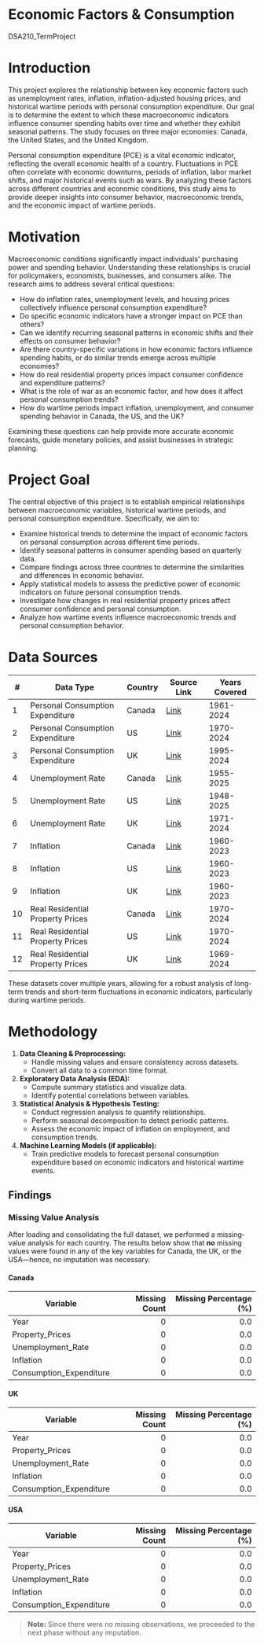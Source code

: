 # Economic Factors & Consumption
DSA210_TermProject

# Introduction
This project explores the relationship between key economic factors such as unemployment rates, inflation, inflation-adjusted housing prices, and historical wartime periods with personal consumption expenditure. Our goal is to determine the extent to which these macroeconomic indicators influence consumer spending habits over time and whether they exhibit seasonal patterns. The study focuses on three major economies: Canada, the United States, and the United Kingdom.

Personal consumption expenditure (PCE) is a vital economic indicator, reflecting the overall economic health of a country. Fluctuations in PCE often correlate with economic downturns, periods of inflation, labor market shifts, and major historical events such as wars. By analyzing these factors across different countries and economic conditions, this study aims to provide deeper insights into consumer behavior, macroeconomic trends, and the economic impact of wartime periods.

# Motivation
Macroeconomic conditions significantly impact individuals' purchasing power and spending behavior. Understanding these relationships is crucial for policymakers, economists, businesses, and consumers alike. The research aims to address several critical questions:
- How do inflation rates, unemployment levels, and housing prices collectively influence personal consumption expenditure?
- Do specific economic indicators have a stronger impact on PCE than others?
- Can we identify recurring seasonal patterns in economic shifts and their effects on consumer behavior?
- Are there country-specific variations in how economic factors influence spending habits, or do similar trends emerge across multiple economies?
- How do real residential property prices impact consumer confidence and expenditure patterns?
- What is the role of war as an economic factor, and how does it affect personal consumption trends?
- How do wartime periods impact inflation, unemployment, and consumer spending behavior in Canada, the US, and the UK?

Examining these questions can help provide more accurate economic forecasts, guide monetary policies, and assist businesses in strategic planning.

# Project Goal
The central objective of this project is to establish empirical relationships between macroeconomic variables, historical wartime periods, and personal consumption expenditure. Specifically, we aim to:
- Examine historical trends to determine the impact of economic factors on personal consumption across different time periods.
- Identify seasonal patterns in consumer spending based on quarterly data.
- Compare findings across three countries to determine the similarities and differences in economic behavior.
- Apply statistical models to assess the predictive power of economic indicators on future personal consumption trends.
- Investigate how changes in real residential property prices affect consumer confidence and personal consumption.
- Analyze how wartime events influence macroeconomic trends and personal consumption behavior.

# Data Sources  

| #  | Data Type | Country | Source Link | Years Covered |
|----|------------|---------|-------------|---------------|
| 1  | Personal Consumption Expenditure | Canada | [Link](https://fred.stlouisfed.org/series/NCRSAXDCCAQ) | 1961-2024 |
| 2  | Personal Consumption Expenditure | US | [Link](https://fred.stlouisfed.org/series/NCRSAXDCUSQ) | 1970-2024 |
| 3  | Personal Consumption Expenditure | UK | [Link](https://fred.stlouisfed.org/series/NCRSAXDCGBQ) | 1995-2024 |
| 4  | Unemployment Rate | Canada | [Link](https://fred.stlouisfed.org/series/LRUNTTTTCAM156S) | 1955-2025 |
| 5  | Unemployment Rate | US | [Link](https://fred.stlouisfed.org/series/UNRATE) | 1948-2025 |
| 6  | Unemployment Rate | UK | [Link](https://fred.stlouisfed.org/series/LRUNTTTTGBQ156S) | 1971-2024 |
| 7  | Inflation | Canada | [Link](https://fred.stlouisfed.org/series/FPCPITOTLZGCAN) | 1960-2023 |
| 8  | Inflation | US | [Link](https://fred.stlouisfed.org/series/FPCPITOTLZGUSA) | 1960-2023 |
| 9  | Inflation | UK | [Link](https://fred.stlouisfed.org/series/FPCPITOTLZGGBR) | 1960-2023 |
| 10 | Real Residential Property Prices | Canada | [Link](https://fred.stlouisfed.org/series/QCAR628BIS) | 1970-2024 |
| 11 | Real Residential Property Prices | US | [Link](https://fred.stlouisfed.org/series/QUSR368BIS) | 1970-2024 |
| 12 | Real Residential Property Prices | UK | [Link](https://fred.stlouisfed.org/series/QGBR368BIS) | 1969-2024 |

These datasets cover multiple years, allowing for a robust analysis of long-term trends and short-term fluctuations in economic indicators, particularly during wartime periods.

# Methodology
1. **Data Cleaning & Preprocessing:**
   - Handle missing values and ensure consistency across datasets.
   - Convert all data to a common time format.
2. **Exploratory Data Analysis (EDA):**
   - Compute summary statistics and visualize data.
   - Identify potential correlations between variables.
3. **Statistical Analysis & Hypothesis Testing:**
   - Conduct regression analysis to quantify relationships.
   - Perform seasonal decomposition to detect periodic patterns.
   - Assess the economic impact of  inflation on employment, and consumption trends.
4. **Machine Learning Models (if applicable):**
   - Train predictive models to forecast personal consumption expenditure based on economic indicators and historical wartime events.
  


## Findings

### Missing Value Analysis

After loading and consolidating the full dataset, we performed a missing‐value analysis for each country. The results below show that **no** missing values were found in any of the key variables for Canada, the UK, or the USA—hence, no imputation was necessary.

#### Canada
| Variable                   | Missing Count | Missing Percentage (%) |
|----------------------------|--------------:|-----------------------:|
| Year                       |             0 |                    0.0 |
| Property_Prices            |             0 |                    0.0 |
| Unemployment_Rate          |             0 |                    0.0 |
| Inflation                  |             0 |                    0.0 |
| Consumption_Expenditure    |             0 |                    0.0 |

#### UK
| Variable                   | Missing Count | Missing Percentage (%) |
|----------------------------|--------------:|-----------------------:|
| Year                       |             0 |                    0.0 |
| Property_Prices            |             0 |                    0.0 |
| Unemployment_Rate          |             0 |                    0.0 |
| Inflation                  |             0 |                    0.0 |
| Consumption_Expenditure    |             0 |                    0.0 |

#### USA
| Variable                   | Missing Count | Missing Percentage (%) |
|----------------------------|--------------:|-----------------------:|
| Year                       |             0 |                    0.0 |
| Property_Prices            |             0 |                    0.0 |
| Unemployment_Rate          |             0 |                    0.0 |
| Inflation                  |             0 |                    0.0 |
| Consumption_Expenditure    |             0 |                    0.0 |

> **Note:** Since there were no missing observations, we proceeded to the next phase without any imputation.


